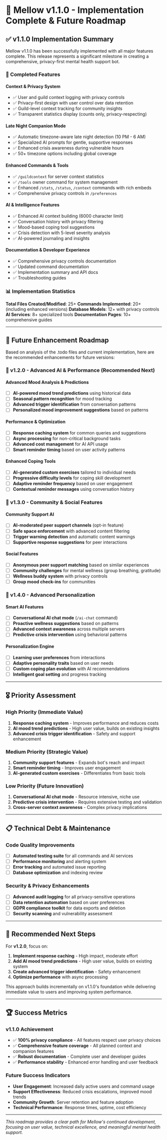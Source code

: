 # 🎯 Mellow v1.1.0 - Implementation Complete & Future Roadmap

## ✅ v1.1.0 Implementation Summary

Mellow v1.1.0 has been successfully implemented with all major features complete. This release represents a significant milestone in creating a comprehensive, privacy-first mental health support bot.

### 🎉 Completed Features

#### Context & Privacy System
- ✅ User and guild context logging with privacy controls
- ✅ Privacy-first design with user control over data retention
- ✅ Guild-level context tracking for community insights
- ✅ Transparent statistics display (counts only, privacy-respecting)

#### Late Night Companion Mode
- ✅ Automatic timezone-aware late night detection (10 PM - 6 AM)
- ✅ Specialized AI prompts for gentle, supportive responses
- ✅ Enhanced crisis awareness during vulnerable hours
- ✅ 50+ timezone options including global coverage

#### Enhanced Commands & Tools
- ✅ `/guildcontext` for server context statistics
- ✅ `/tools` owner command for system management
- ✅ Enhanced `/stats`, `/status`, `/context` commands with rich embeds
- ✅ Comprehensive privacy controls in `/preferences`

#### AI & Intelligence Features
- ✅ Enhanced AI context building (6000 character limit)
- ✅ Conversation history with privacy filtering
- ✅ Mood-based coping tool suggestions
- ✅ Crisis detection with 5-level severity analysis
- ✅ AI-powered journaling and insights

#### Documentation & Developer Experience
- ✅ Comprehensive privacy controls documentation
- ✅ Updated command documentation
- ✅ Implementation summary and API docs
- ✅ Troubleshooting guides

### 📊 Implementation Statistics

**Total Files Created/Modified**: 25+
**Commands Implemented**: 20+ (including enhanced versions)
**Database Models**: 12+ with privacy controls
**AI Services**: 8+ specialized tools
**Documentation Pages**: 10+ comprehensive guides

---

## 🚀 Future Enhancement Roadmap

Based on analysis of the .todo files and current implementation, here are the recommended enhancements for future versions:

### 🎯 v1.2.0 - Advanced AI & Performance (Recommended Next)

#### Advanced Mood Analysis & Predictions
- [ ] **AI-powered mood trend predictions** using historical data
- [ ] **Seasonal pattern recognition** for mood tracking
- [ ] **Advanced trigger identification** from conversation patterns
- [ ] **Personalized mood improvement suggestions** based on patterns

#### Performance & Optimization
- [ ] **Response caching system** for common queries and suggestions
- [ ] **Async processing** for non-critical background tasks
- [ ] **Advanced cost management** for AI API usage
- [ ] **Smart reminder timing** based on user activity patterns

#### Enhanced Coping Tools
- [ ] **AI-generated custom exercises** tailored to individual needs
- [ ] **Progressive difficulty levels** for coping skill development
- [ ] **Adaptive reminder frequency** based on user engagement
- [ ] **Contextual reminder messages** using conversation history

### 🎯 v1.3.0 - Community & Social Features

#### Community Support AI
- [ ] **AI-moderated peer support channels** (opt-in feature)
- [ ] **Safe space enforcement** with advanced content filtering
- [ ] **Trigger warning detection** and automatic content warnings
- [ ] **Supportive response suggestions** for peer interactions

#### Social Features
- [ ] **Anonymous peer support matching** based on similar experiences
- [ ] **Community challenges** for mental wellness (group breathing, gratitude)
- [ ] **Wellness buddy system** with privacy controls
- [ ] **Group mood check-ins** for communities

### 🎯 v1.4.0 - Advanced Personalization

#### Smart AI Features
- [ ] **Conversational AI chat mode** (`/ai-chat` command)
- [ ] **Proactive wellness suggestions** based on patterns
- [ ] **Advanced context awareness** across multiple servers
- [ ] **Predictive crisis intervention** using behavioral patterns

#### Personalization Engine
- [ ] **Learning user preferences** from interactions
- [ ] **Adaptive personality traits** based on user needs
- [ ] **Custom coping plan evolution** with AI recommendations
- [ ] **Intelligent goal setting** and progress tracking

---

## 🎖️ Priority Assessment

### High Priority (Immediate Value)
1. **Response caching system** - Improves performance and reduces costs
2. **AI mood trend predictions** - High user value, builds on existing insights
3. **Advanced crisis trigger identification** - Safety and support enhancement

### Medium Priority (Strategic Value)
1. **Community support features** - Expands bot's reach and impact
2. **Smart reminder timing** - Improves user engagement
3. **AI-generated custom exercises** - Differentiates from basic tools

### Low Priority (Future Innovation)
1. **Conversational AI chat mode** - Resource intensive, niche use
2. **Predictive crisis intervention** - Requires extensive testing and validation
3. **Cross-server context awareness** - Complex privacy implications

---

## 📋 Technical Debt & Maintenance

### Code Quality Improvements
- [ ] **Automated testing suite** for all commands and AI services
- [ ] **Performance monitoring** and alerting system
- [ ] **Error tracking** and automated issue reporting
- [ ] **Database optimization** and indexing review

### Security & Privacy Enhancements
- [ ] **Advanced audit logging** for all privacy-sensitive operations
- [ ] **Data retention automation** based on user preferences
- [ ] **GDPR compliance toolkit** for data exports and deletion
- [ ] **Security scanning** and vulnerability assessment

---

## 🎯 Recommended Next Steps

For **v1.2.0**, focus on:

1. **Implement response caching** - High impact, moderate effort
2. **Add AI mood trend predictions** - High user value, builds on existing system
3. **Create advanced trigger identification** - Safety enhancement
4. **Optimize performance** with async processing

This approach builds incrementally on v1.1.0's foundation while delivering immediate value to users and improving system performance.

---

## 🏆 Success Metrics

### v1.1.0 Achievement
- ✅ **100% privacy compliance** - All features respect user privacy choices
- ✅ **Comprehensive feature coverage** - All planned context and companion features
- ✅ **Robust documentation** - Complete user and developer guides
- ✅ **Performance stability** - Enhanced error handling and user feedback

### Future Success Indicators
- **User Engagement**: Increased daily active users and command usage
- **Support Effectiveness**: Reduced crisis escalations, improved mood trends
- **Community Growth**: Server retention and feature adoption
- **Technical Performance**: Response times, uptime, cost efficiency

---

*This roadmap provides a clear path for Mellow's continued development, focusing on user value, technical excellence, and meaningful mental health support.*
